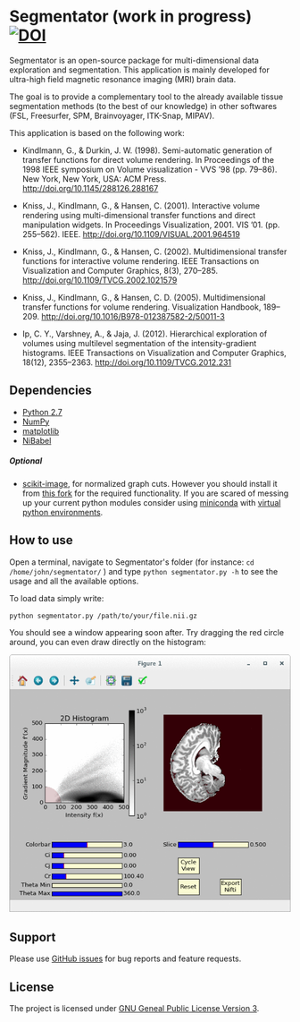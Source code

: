 # Segmentator (work in progress) [![DOI](https://zenodo.org/badge/24138/ofgulban/segmentator.svg)](https://zenodo.org/badge/latestdoi/24138/ofgulban/segmentator)

Segmentator is an open-source package for multi-dimensional data exploration and segmentation. This application is mainly developed for ultra-high field magnetic resonance imaging (MRI) brain data.

The goal is to provide a complementary tool to the already available tissue segmentation methods (to the best of our knowledge) in other softwares (FSL, Freesurfer, SPM, Brainvoyager, ITK-Snap, MIPAV).

This application is based on the following work:

* Kindlmann, G., & Durkin, J. W. (1998). Semi-automatic generation of transfer functions for direct volume rendering. In Proceedings of the 1998 IEEE symposium on Volume visualization - VVS ’98 (pp. 79–86). New York, New York, USA: ACM Press. http://doi.org/10.1145/288126.288167

* Kniss, J., Kindlmann, G., & Hansen, C. (2001). Interactive volume rendering using multi-dimensional transfer functions and direct manipulation widgets. In Proceedings Visualization, 2001. VIS ’01. (pp. 255–562). IEEE. http://doi.org/10.1109/VISUAL.2001.964519

* Kniss, J., Kindlmann, G., & Hansen, C. (2002). Multidimensional transfer functions for interactive volume rendering. IEEE Transactions on Visualization and Computer Graphics, 8(3), 270–285. http://doi.org/10.1109/TVCG.2002.1021579

* Kniss, J., Kindlmann, G., & Hansen, C. D. (2005). Multidimensional transfer functions for volume rendering. Visualization Handbook, 189–209. http://doi.org/10.1016/B978-012387582-2/50011-3

* Ip, C. Y., Varshney, A., & Jaja, J. (2012). Hierarchical exploration of volumes using multilevel segmentation of the intensity-gradient histograms. IEEE Transactions on Visualization and Computer Graphics, 18(12), 2355–2363. http://doi.org/10.1109/TVCG.2012.231


## Dependencies

- [Python 2.7](https://www.python.org/download/releases/2.7/)
- [NumPy](http://www.numpy.org/)
- [matplotlib](http://matplotlib.org/)
- [NiBabel](http://nipy.org/nibabel/)

##### Optional
- [scikit-image](http://scikit-image.org/), for normalized graph cuts. However you should install it from [this fork](https://github.com/ofgulban/scikit-image) for the required functionality. If you are scared of messing up your current python modules consider using [miniconda](http://conda.pydata.org/miniconda.html) with [virtual python environments](http://conda.pydata.org/docs/using/envs.html).

## How to use

Open a terminal, navigate to Segmentator's folder (for instance: `cd /home/john/segmentator/` ) and type ```python segmentator.py -h``` to see the usage and all the available options.

To load data simply write:
```bash
python segmentator.py /path/to/your/file.nii.gz
```

You should see a window appearing soon after. Try dragging the red circle around, you can even draw directly on the histogram:

![demo](images/animated.gif)


## Support

Please use [GitHub issues](https://github.com/ofgulban/segmentator/issues) for bug reports and feature requests.


## License

The project is licensed under [GNU Geneal Public License Version 3](http://www.gnu.org/licenses/gpl.html).

